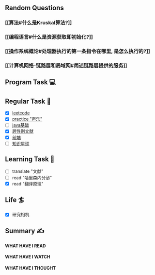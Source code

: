 ## Random Questions
### [[算法#什么是Kruskal算法?]]

### [[编程语言#什么是资源获取即初始化?]]

### [[操作系统概论#处理器执行的第一条指令在哪里, 是怎么执行的?]]

### [[计算机网络-链路层和局域网#简述链路层提供的服务]]



## Program Task  💻

## Regular Task  🤡
- [x] [leetcode](https://leetcode.cn/study-plan/algorithms/?progress=tyz0ksg)
- [x] [practice "声乐"](https://docs.google.com/spreadsheets/d/1F0zsAOoyfBXu63_U2zy0et0Ku1OxZ0DCDKUsEI5Ebjs/edit#gid=1676784532)
- [ ] [java基础](https://javaguide.cn/java/basis/java-basic-questions-01.html#%E5%9F%BA%E7%A1%80%E6%A6%82%E5%BF%B5)
- [x] [跨性别文献](https://transreads.org/tag/article/)
- [x] [前端](https://web.qianguyihao.com)
- [ ] [知识星球](http://svip.iocoder.cn/index/index.html)

## Learning Task 🎯
- [ ] translate "文献"
- [ ] read "哈里森内分泌"
- [x] read "翻译原理"

## Life 🏄
- [x] 研究相机

## Summary ✍
####  WHAT HAVE I READ

#### WHAT HAVE I WATCH

#### WHAT HAVE I THOUGHT
